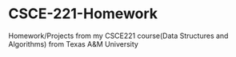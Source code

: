 # CSCE-221-Homework
Homework/Projects from my CSCE221 course(Data Structures and Algorithms) from Texas A&M University
